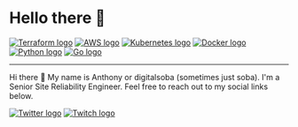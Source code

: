 # Hello there 👋
<a href="https://img.shields.io/badge/Terraform-515E63?style=flat-square&logo=terraform"><img src="https://img.shields.io/badge/Terraform-515E63?style=flat-square&logo=terraform" alt="Terraform logo"></a>
<a href="https://img.shields.io/badge/AWS-515E63?style=flat-square&logo=Amazonaws"><img src="https://img.shields.io/badge/AWS-515E63?style=flat-square&logo=amazonaws" alt="AWS logo"></a>
<a href="https://img.shields.io/badge/-Kubernetes-57837B?style=flat-square&logo=kubernetes"><img src="https://img.shields.io/badge/-Kubernetes-57837B?style=flat-square&logo=kubernetes" alt="Kubernetes logo"></a>
<a href="https://img.shields.io/badge/Docker-57837B?style=flat-square&logo=Docker"><img src="https://img.shields.io/badge/Docker-57837B?style=flat-square&logo=docker" alt="Docker logo"></a>
<a href="https://img.shields.io/badge/Python-C9D8B6?style=flat-square&logo=python"><img src="https://img.shields.io/badge/Python-C9D8B6?style=flat-square&logo=python" alt="Python logo"></a>
<a href="https://img.shields.io/badge/Go-C9D8B6?style=flat-square&logo=git"><img src="https://img.shields.io/badge/Go-C9D8B6?style=flat-square&logo=Go" alt="Go logo"></a>
<hr>

Hi there 👋 My name is Anthony or digitalsoba (sometimes just soba). I'm a Senior Site Reliability Engineer. Feel free to reach out to my social links below.

<a href="https://twitter.com/digitalsoba"><img src="https://img.shields.io/badge/Twitter-515E63?style=flat-square&logo=twitter" alt="Twitter logo"></a>
<a href="https://twitch.tv/digitalsoba"><img src="https://img.shields.io/badge/Twitch-515E63?style=flat-square&logo=twitch" alt="Twitch logo"></a>
